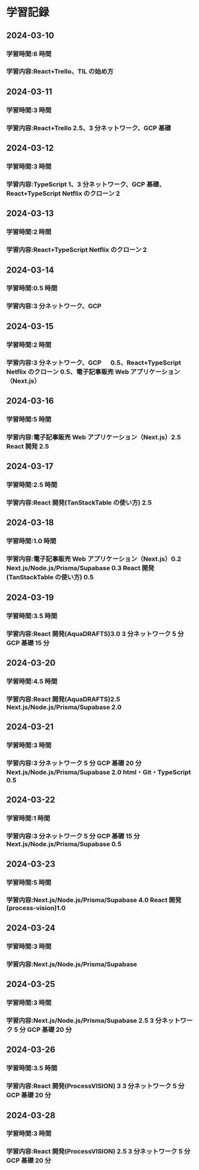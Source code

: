 # 学習記録

## 2024-03-10

### 学習時間:6 時間

### 学習内容:React+Trello、TIL の始め方

## 2024-03-11

### 学習時間:3 時間

### 学習内容:React+Trello 2.5、3 分ネットワーク、GCP 基礎

## 2024-03-12

### 学習時間:3 時間

### 学習内容:TypeScript 1、3 分ネットワーク、GCP 基礎、React+TypeScript Netflix のクローン 2

## 2024-03-13

### 学習時間:2 時間

### 学習内容:React+TypeScript Netflix のクローン 2

## 2024-03-14

### 学習時間:0.5 時間

### 学習内容:3 分ネットワーク、GCP

## 2024-03-15

### 学習時間:2 時間

### 学習内容:3 分ネットワーク、GCP 　 0.5、React+TypeScript Netflix のクローン 0.5、電子記事販売 Web アプリケーション（Next.js）

## 2024-03-16

### 学習時間:5 時間

### 学習内容:電子記事販売 Web アプリケーション（Next.js）2.5 React 開発 2.5

## 2024-03-17

### 学習時間:2.5 時間

### 学習内容:React 開発(TanStackTable の使い方) 2.5

## 2024-03-18

### 学習時間:1.0 時間

### 学習内容:電子記事販売 Web アプリケーション（Next.js）0.2 Next.js/Node.js/Prisma/Supabase 0.3 React 開発(TanStackTable の使い方) 0.5

## 2024-03-19

### 学習時間:3.5 時間

### 学習内容:React 開発(AquaDRAFTS)3.0 3 分ネットワーク 5 分 GCP 基礎 15 分

## 2024-03-20

### 学習時間:4.5 時間

### 学習内容:React 開発(AquaDRAFTS)2.5 Next.js/Node.js/Prisma/Supabase 2.0

## 2024-03-21

### 学習時間:3 時間

### 学習内容:3 分ネットワーク 5 分 GCP 基礎 20 分 Next.js/Node.js/Prisma/Supabase 2.0 html・Git・TypeScript 0.5

## 2024-03-22

### 学習時間:1 時間

### 学習内容:3 分ネットワーク 5 分 GCP 基礎 15 分 Next.js/Node.js/Prisma/Supabase 0.5

## 2024-03-23

### 学習時間:5 時間

### 学習内容:Next.js/Node.js/Prisma/Supabase 4.0 React 開発(process-vision)1.0

## 2024-03-24

### 学習時間:3 時間

### 学習内容:Next.js/Node.js/Prisma/Supabase

## 2024-03-25

### 学習時間:3 時間

### 学習内容:Next.js/Node.js/Prisma/Supabase 2.5 3 分ネットワーク 5 分 GCP 基礎 20 分

## 2024-03-26

### 学習時間:3.5 時間

### 学習内容:React 開発(ProcessVISION) 3 3 分ネットワーク 5 分 GCP 基礎 20 分

## 2024-03-28

### 学習時間:3 時間

### 学習内容:React 開発(ProcessVISION) 2.5 3 分ネットワーク 5 分 GCP 基礎 20 分
